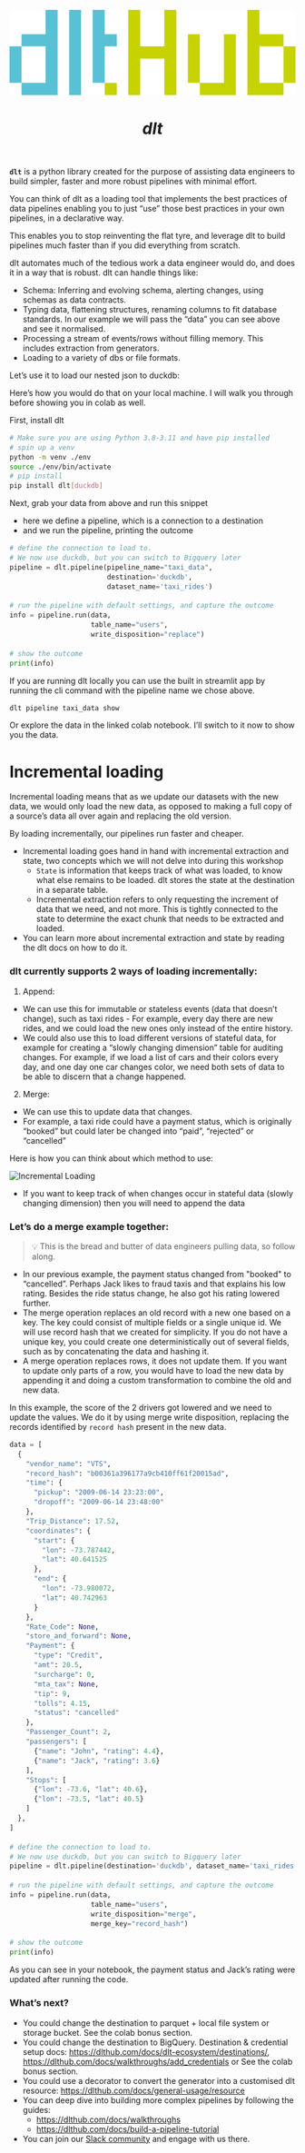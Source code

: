 <br />
<div align="center">
  <a href="#">
    <img src="./assets/dlthub.png" height="150" alt="DLT Logo">
  </a>

<h1 align = "center">
<b><i>dlt</i></b>
</h1>

  <p align="center">
  </p>
</div>
<br />

**`dlt`** is a python library created for the purpose of assisting data engineers to build simpler, faster and more robust
pipelines with minimal effort.

You can think of dlt as a loading tool that implements the best practices of data pipelines enabling you to just “use”
those best practices in your own pipelines, in a declarative way.

This enables you to stop reinventing the flat tyre, and leverage dlt to build pipelines much faster than if you did
everything from scratch.

dlt automates much of the tedious work a data engineer would do, and does it in a way that is robust. dlt can handle
things like:

- Schema: Inferring and evolving schema, alerting changes, using schemas as data contracts.
- Typing data, flattening structures, renaming columns to fit database standards. In our example we will pass the “data”
  you can see above and see it normalised.
- Processing a stream of events/rows without filling memory. This includes extraction from generators.
- Loading to a variety of dbs or file formats.

Let’s use it to load our nested json to duckdb:

Here’s how you would do that on your local machine. I will walk you through before showing you in colab as well.

First, install dlt

```bash
# Make sure you are using Python 3.8-3.11 and have pip installed
# spin up a venv
python -m venv ./env
source ./env/bin/activate
# pip install
pip install dlt[duckdb]
```

Next, grab your data from above and run this snippet

- here we define a pipeline, which is a connection to a destination
- and we run the pipeline, printing the outcome

```python
# define the connection to load to. 
# We now use duckdb, but you can switch to Bigquery later
pipeline = dlt.pipeline(pipeline_name="taxi_data",
                        destination='duckdb',
                        dataset_name='taxi_rides')

# run the pipeline with default settings, and capture the outcome
info = pipeline.run(data,
                    table_name="users",
                    write_disposition="replace")

# show the outcome
print(info)
```

If you are running dlt locally you can use the built in streamlit app by running the cli command with the pipeline name
we chose above.

```bash
dlt pipeline taxi_data show
```

Or explore the data in the linked colab notebook. I’ll switch to it now to show you the data.

# Incremental loading

Incremental loading means that as we update our datasets with the new data, we would only load the new data, as opposed
to making a full copy of a source’s data all over again and replacing the old version.

By loading incrementally, our pipelines run faster and cheaper.

- Incremental loading goes hand in hand with incremental extraction and state, two concepts which we will not delve into
  during this workshop
  - `State` is information that keeps track of what was loaded, to know what else remains to be loaded. dlt stores the
    state at the destination in a separate table.
  - Incremental extraction refers to only requesting the increment of data that we need, and not more. This is tightly
    connected to the state to determine the exact chunk that needs to be extracted and loaded.
- You can learn more about incremental extraction and state by reading the dlt docs on how to do it.

### dlt currently supports 2 ways of loading incrementally:

1. Append:
  - We can use this for immutable or stateless events (data that doesn’t change), such as taxi rides - For example,
    every day there are new rides, and we could load the new ones only instead of the entire history.
  - We could also use this to load different versions of stateful data, for example for creating a “slowly changing
    dimension” table for auditing changes. For example, if we load a list of cars and their colors every day, and one
    day one car changes color, we need both sets of data to be able to discern that a change happened.
2. Merge:
  - We can use this to update data that changes.
  - For example, a taxi ride could have a payment status, which is originally “booked” but could later be changed into
    “paid”, “rejected” or “cancelled”

Here is how you can think about which method to use:

![Incremental Loading](./incremental_loading.png)

* If you want to keep track of when changes occur in stateful data (slowly changing dimension) then you will need to
  append the data

### Let’s do a merge example together:

> 💡 This is the bread and butter of data engineers pulling data, so follow along.

- In our previous example, the payment status changed from "booked" to “cancelled”. Perhaps Jack likes to fraud taxis
  and that explains his low rating. Besides the ride status change, he also got his rating lowered further.
- The merge operation replaces an old record with a new one based on a key. The key could consist of multiple fields or
  a single unique id. We will use record hash that we created for simplicity. If you do not have a unique key, you could
  create one deterministically out of several fields, such as by concatenating the data and hashing it.
- A merge operation replaces rows, it does not update them. If you want to update only parts of a row, you would have to
  load the new data by appending it and doing a custom transformation to combine the old and new data.

In this example, the score of the 2 drivers got lowered and we need to update the values. We do it by using merge write
disposition, replacing the records identified by  `record hash` present in the new data.

```python
data = [
  {
    "vendor_name": "VTS",
    "record_hash": "b00361a396177a9cb410ff61f20015ad",
    "time": {
      "pickup": "2009-06-14 23:23:00",
      "dropoff": "2009-06-14 23:48:00"
    },
    "Trip_Distance": 17.52,
    "coordinates": {
      "start": {
        "lon": -73.787442,
        "lat": 40.641525
      },
      "end": {
        "lon": -73.980072,
        "lat": 40.742963
      }
    },
    "Rate_Code": None,
    "store_and_forward": None,
    "Payment": {
      "type": "Credit",
      "amt": 20.5,
      "surcharge": 0,
      "mta_tax": None,
      "tip": 9,
      "tolls": 4.15,
      "status": "cancelled"
    },
    "Passenger_Count": 2,
    "passengers": [
      {"name": "John", "rating": 4.4},
      {"name": "Jack", "rating": 3.6}
    ],
    "Stops": [
      {"lon": -73.6, "lat": 40.6},
      {"lon": -73.5, "lat": 40.5}
    ]
  },
]

# define the connection to load to. 
# We now use duckdb, but you can switch to Bigquery later
pipeline = dlt.pipeline(destination='duckdb', dataset_name='taxi_rides')

# run the pipeline with default settings, and capture the outcome
info = pipeline.run(data,
                    table_name="users",
                    write_disposition="merge",
                    merge_key="record_hash")

# show the outcome
print(info)
```

As you can see in your notebook, the payment status and Jack’s rating were updated after running the code.

### What’s next?

- You could change the destination to parquet + local file system or storage bucket. See the colab bonus section.
- You could change the destination to BigQuery. Destination & credential setup
  docs: https://dlthub.com/docs/dlt-ecosystem/destinations/, https://dlthub.com/docs/walkthroughs/add_credentials
  or See the colab bonus section.
- You could use a decorator to convert the generator into a customised dlt
  resource: https://dlthub.com/docs/general-usage/resource
- You can deep dive into building more complex pipelines by following the guides:
  - https://dlthub.com/docs/walkthroughs
  - https://dlthub.com/docs/build-a-pipeline-tutorial
- You can join our [Slack community](https://dlthub.com/community) and engage with us there.
